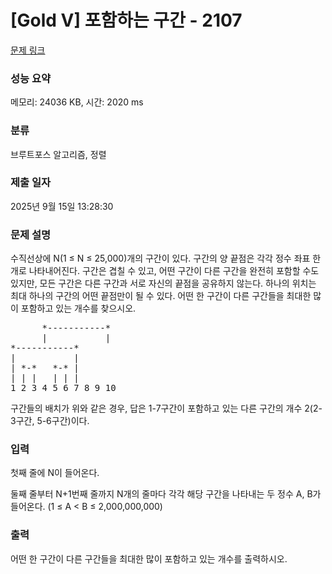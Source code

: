 # [Gold V] 포함하는 구간 - 2107 

[문제 링크](https://www.acmicpc.net/problem/2107) 

### 성능 요약

메모리: 24036 KB, 시간: 2020 ms

### 분류

브루트포스 알고리즘, 정렬

### 제출 일자

2025년 9월 15일 13:28:30

### 문제 설명

<p>수직선상에 N(1 ≤ N ≤ 25,000)개의 구간이 있다. 구간의 양 끝점은 각각 정수 좌표 한 개로 나타내어진다. 구간은 겹칠 수 있고, 어떤 구간이 다른 구간을 완전히 포함할 수도 있지만, 모든 구간은 다른 구간과 서로 자신의 끝점을 공유하지 않는다. 하나의 위치는 최대 하나의 구간의 어떤 끝점만이 될 수 있다. 어떤 한 구간이 다른 구간들을 최대한 많이 포함하고 있는 개수를 찾으시오.</p>

<pre>      *-----------*
      |           |
*-----------*
|           |
| *-*   *-* |
| | |   | | |
1 2 3 4 5 6 7 8 9 10</pre>

<p>구간들의 배치가 위와 같은 경우, 답은 1-7구간이 포함하고 있는 다른 구간의 개수 2(2-3구간, 5-6구간)이다.</p>

### 입력 

 <p>첫째 줄에 N이 들어온다.</p>

<p>둘째 줄부터 N+1번째 줄까지 N개의 줄마다 각각 해당 구간을 나타내는 두 정수 A, B가 들어온다. (1 ≤ A < B ≤ 2,000,000,000)</p>

### 출력 

 <p>어떤 한 구간이 다른 구간들을 최대한 많이 포함하고 있는 개수를 출력하시오.</p>

